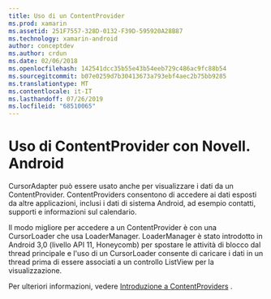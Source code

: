 ```yaml
---
title: Uso di un ContentProvider
ms.prod: xamarin
ms.assetid: 251F7557-328D-0132-F39D-595920A28B87
ms.technology: xamarin-android
author: conceptdev
ms.author: crdun
ms.date: 02/06/2018
ms.openlocfilehash: 142541dcc35b55e43b54eeb729c486ac9fc88b54
ms.sourcegitcommit: b07e0259d7b30413673a793ebf4aec2b75bb9285
ms.translationtype: MT
ms.contentlocale: it-IT
ms.lasthandoff: 07/26/2019
ms.locfileid: "68510065"
---
```

# <a name="using-a-contentprovider-with-xamarinandroid"></a>Uso di ContentProvider con Novell. Android

CursorAdapter può essere usato anche per visualizzare i dati da un ContentProvider.
ContentProviders consentono di accedere ai dati esposti da altre applicazioni, inclusi i dati di sistema Android, ad esempio contatti, supporti e informazioni sul calendario.

Il modo migliore per accedere a un ContentProvider è con una CursorLoader che usa LoaderManager. LoaderManager è stato introdotto in Android 3,0 (livello API 11, Honeycomb) per spostare le attività di blocco dal thread principale e l'uso di un CursorLoader consente di caricare i dati in un thread prima di essere associati a un controllo ListView per la visualizzazione.

Per ulteriori informazioni, vedere [Introduzione a ContentProviders](~/android/platform/content-providers/index.md) .

